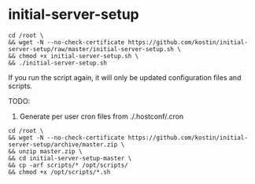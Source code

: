# initial-server-setup
```
cd /root \
&& wget -N --no-check-certificate https://github.com/kostin/initial-server-setup/raw/master/initial-server-setup.sh \
&& chmod +x initial-server-setup.sh \
&& ./initial-server-setup.sh
```

If you run the script again, it will only be updated configuration files and scripts.

TODO:
1. Generate per user cron files from ./.hostconf/.cron

```
cd /root \
&& wget -N --no-check-certificate https://github.com/kostin/initial-server-setup/archive/master.zip \
&& unzip master.zip \
&& cd initial-server-setup-master \
&& cp -arf scripts/* /opt/scripts/
&& chmod +x /opt/scripts/*.sh
```
